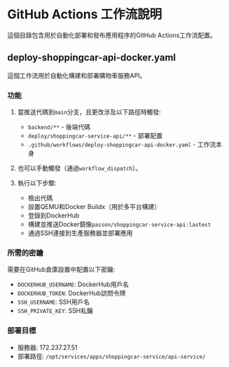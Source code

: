# GitHub Actions 工作流說明

這個目錄包含用於自動化部署和發布應用程序的GitHub Actions工作流配置。

## deploy-shoppingcar-api-docker.yaml

這個工作流用於自動化構建和部署購物車服務API。

### 功能

1. 當推送代碼到`main`分支，且更改涉及以下路徑時觸發:
   - `backend/**` - 後端代碼
   - `deploy/shoppingcar-service-api/**` - 部署配置
   - `.github/workflows/deploy-shoppingcar-api-docker.yaml` - 工作流本身

2. 也可以手動觸發（通過`workflow_dispatch`）。

3. 執行以下步驟:
   - 檢出代碼
   - 設置QEMU和Docker Buildx（用於多平台構建）
   - 登錄到DockerHub
   - 構建並推送Docker鏡像`passon/shoppingcar-service-api:lastest`
   - 通過SSH連接到生產服務器並部署應用

### 所需的密鑰

需要在GitHub倉庫設置中配置以下密鑰:

- `DOCKERHUB_USERNAME`: DockerHub用戶名
- `DOCKERHUB_TOKEN`: DockerHub訪問令牌
- `SSH_USERNAME`: SSH用戶名
- `SSH_PRIVATE_KEY`: SSH私鑰

### 部署目標

- 服務器: 172.237.27.51
- 部署路徑: `/opt/services/apps/shoppingcar-service/api-service/` 